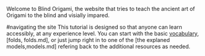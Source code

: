 Welcome to Blind Origami, the website that tries to teach the ancient art of Origami to the blind and visially impared.

#navigating the site
This tutorial is designed so that anyone can learn accessibly, at any experience level.
You can start with the basic [vocabulary](vocab.md), [folds, folds.md], or just jump right in to one of the [the explaned models,models.md] refering back to the additional resources as needed. 
